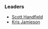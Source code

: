 ### Leaders

* [Scott Handfield](mailto:scott.handfield@owasp.org)
* [Kris Jamieson](mailto:kristopher.jamieson@owas.org)
